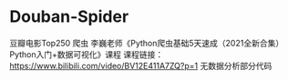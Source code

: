 # Douban-Spider
豆瓣电影Top250 爬虫
李巍老师《Python爬虫基础5天速成（2021全新合集）Python入门+数据可视化》课程
课程链接：https://www.bilibili.com/video/BV12E411A7ZQ?p=1
无数据分析部分代码
